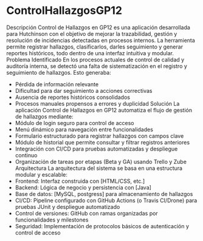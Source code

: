 # ControlHallazgosGP12
Descripción
Control de Hallazgos en GP12 es una aplicación desarrollada para Hutchinson con el objetivo de mejorar la trazabilidad, gestión y resolución de incidencias detectadas en procesos internos. La herramienta permite registrar hallazgos, clasificarlos, darles seguimiento y generar reportes históricos, todo dentro de una interfaz intuitiva y modular.
Problema Identificado
En los procesos actuales de control de calidad y auditoría interna, se detectó una falta de sistematización en el registro y seguimiento de hallazgos. Esto generaba:
- Pérdida de información relevante
- Dificultad para dar seguimiento a acciones correctivas
- Ausencia de reportes históricos consolidados
- Procesos manuales propensos a errores y duplicidad
Solución
La aplicación Control de Hallazgos en GP12 automatiza el flujo de gestión de hallazgos mediante:
- Módulo de login seguro para control de acceso
- Menú dinámico para navegación entre funcionalidades
- Formulario estructurado para registrar hallazgos con campos clave
- Módulo de historial que permite consultar y filtrar registros anteriores
- Integración con CI/CD para pruebas automatizadas y despliegue continuo
- Organización de tareas por etapas (Beta y GA) usando Trello y Zube
Arquitectura
La arquitectura del sistema se basa en una estructura modular y escalable:
- Frontend: Interfaz construida con [HTML/CSS, etc.]
- Backend: Lógica de negocio y persistencia con [Java]
- Base de datos: [MySQL, postgress] para almacenamiento de hallazgos
- CI/CD: Pipeline configurado con GitHub Actions (o Travis CI/Drone) para pruebas JUnit y despliegue automatizado
- Control de versiones: GitHub con ramas organizadas por funcionalidades y milestones
- Seguridad: Implementación de protocolos básicos de autenticación y control de acceso

